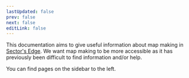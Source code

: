 ```yaml
---
lastUpdated: false
prev: false
next: false
editLink: false
---
```


This documentation aims to give useful information about map making in [Sector's Edge](https://store.steampowered.com/app/1024890/Sectors_Edge/). We want map making to be more accessible as it has previously been difficult to find information and/or help.

You can find pages on the sidebar to the left.